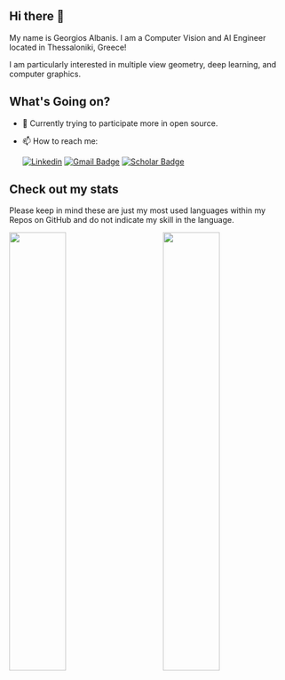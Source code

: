 ## Hi there 👋
My name is Georgios Albanis. I am a Computer Vision and AI Engineer located in Thessaloniki, Greece!

I am particularly interested in multiple view geometry, deep learning, and computer graphics.

## What's Going on?
- 📖 Currently trying to participate more in open source.
- 📫 How to reach me: 
    
    [![Linkedin](https://img.shields.io/badge/-GeorgiosAlbanis-blue?style=flat&logo=Linkedin&logoColor=white)](https://www.linkedin.com/in/georgios-albanis-7848b0130/)
    [![Gmail Badge](https://img.shields.io/badge/-Gmail-c14438?style=plastic-square&logo=Gmail&logoColor=white&link=mailto:giorgos_al10@hotmail.com&color=D14836)](mailto:giorgos_al10@hotmail.com)
[![Scholar Badge](https://img.shields.io/badge/-Scholar-c14438?style=plastic-square&logo=google&logoColor=white&color=4285F4)](https://scholar.google.com/citations?hl=en&user=2o1nthIAAAAJ)

## Check out my stats
<p>Please keep in mind these are just my most used languages within my Repos on GitHub and do not indicate my skill in the language.</p>
<a href='https://github.com/tzole1155'>
  <img align='left' width='45%' src='https://github-readme-stats.vercel.app/api/top-langs/?username=tzole1155&theme=merko&layout=compact&hide=powershell'>
</a>
<a href='https://github.com/tzole1155'>
  <img align='right' width='45%' src='https://github-readme-stats.vercel.app/api?username=tzole1155&theme=merko&show_icons=true'>
</a>


<!--
**tzole1155/tzole1155** is a ✨ _special_ ✨ repository because its `README.md` (this file) appears on your GitHub profile.

Here are some ideas to get you started:

- 🔭 I’m currently working on ...
- 🌱 I’m currently learning ...
- 👯 I’m looking to collaborate on ...
- 🤔 I’m looking for help with ....
- 💬 Ask me about ...
- 📫 How to reach me: ...
- 😄 Pronouns: ...
- ⚡ Fun fact: ...
-->
